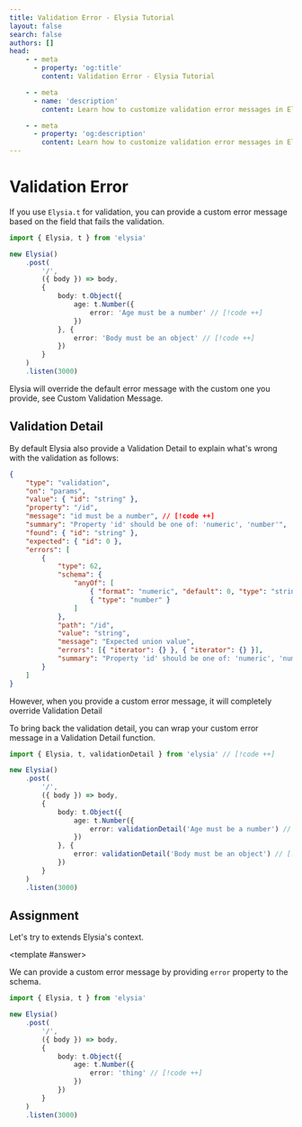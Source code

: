 ```yaml
---
title: Validation Error - Elysia Tutorial
layout: false
search: false
authors: []
head:
    - - meta
      - property: 'og:title'
        content: Validation Error - Elysia Tutorial

    - - meta
      - name: 'description'
        content: Learn how to customize validation error messages in Elysia, including providing detailed feedback for invalid inputs.

    - - meta
      - property: 'og:description'
        content: Learn how to customize validation error messages in Elysia, including providing detailed feedback for invalid inputs.
---
```


<script setup lang="ts">
import { Elysia } from 'elysia'

import Editor from '../../../components/xiao/playground/playground.vue'
import DocLink from '../../../components/xiao/doc-link/doc-link.vue'
import Playground from '../../../components/nearl/playground.vue'

import { code, testcases } from './data'
</script>

<Editor :code="code" :testcases="testcases">

# Validation Error

If you use `Elysia.t` for validation, you can provide a custom error message based on the field that fails the validation.

```typescript
import { Elysia, t } from 'elysia'

new Elysia()
	.post(
		'/',
		({ body }) => body,
		{
			body: t.Object({
				age: t.Number({
					error: 'Age must be a number' // [!code ++]
				})
			}, {
				error: 'Body must be an object' // [!code ++]
			})
		}
	)
	.listen(3000)
```

Elysia will override the default error message with the custom one you provide, see <DocLink href="/patterns/error-handling.html#custom-validation-message">Custom Validation Message</DocLink>.

## Validation Detail

By default Elysia also provide a <DocLink href="/patterns/error-handling.html#validation-detail">Validation Detail</DocLink> to explain what's wrong with the validation as follows:

```json
{
	"type": "validation",
	"on": "params",
	"value": { "id": "string" },
	"property": "/id",
	"message": "id must be a number", // [!code ++]
	"summary": "Property 'id' should be one of: 'numeric', 'number'",
	"found": { "id": "string" },
	"expected": { "id": 0 },
	"errors": [
		{
			"type": 62,
			"schema": {
				"anyOf": [
					{ "format": "numeric", "default": 0, "type": "string" },
					{ "type": "number" }
				]
			},
			"path": "/id",
			"value": "string",
			"message": "Expected union value",
			"errors": [{ "iterator": {} }, { "iterator": {} }],
			"summary": "Property 'id' should be one of: 'numeric', 'number'"
		}
	]
}
```

However, when you provide a custom error message, it will completely override <DocLink href="/patterns/error-handling.html#validation-detail">Validation Detail</DocLink>

To bring back the validation detail, you can wrap your custom error message in a <DocLink href="/patterns/error-handling.html#validation-detail">Validation Detail</DocLink> function.

```typescript
import { Elysia, t, validationDetail } from 'elysia' // [!code ++]

new Elysia()
	.post(
		'/',
		({ body }) => body,
		{
			body: t.Object({
				age: t.Number({
					error: validationDetail('Age must be a number') // [!code ++]
				})
			}, {
				error: validationDetail('Body must be an object') // [!code ++]
			})
		}
	)
	.listen(3000)
```

## Assignment

Let's try to extends Elysia's context.

<template #answer>

We can provide a custom error message by providing `error` property to the schema.

```typescript
import { Elysia, t } from 'elysia'

new Elysia()
	.post(
		'/',
		({ body }) => body,
		{
			body: t.Object({
				age: t.Number({
                    error: 'thing' // [!code ++]
                })
			})
		}
	)
	.listen(3000)
```

</template>

</Editor>
